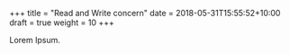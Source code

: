 +++
title = "Read and Write concern"
date =  2018-05-31T15:55:52+10:00
draft = true
weight = 10
+++

Lorem Ipsum.
